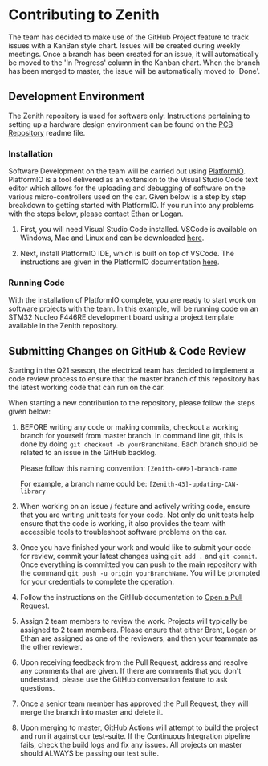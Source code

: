 # Contributing to Zenith

The team has decided to make use of the GitHub Project feature to track issues
with a KanBan style chart. Issues will be created during weekly meetings. Once a
branch has been created for an issue, it will automatically be moved to the 'In
Progress' column in the Kanban chart. When the branch has been merged to master,
the issue will be automatically moved to 'Done'. 

## Development Environment

The Zenith repository is used for software only. Instructions pertaining to
setting up a hardware design environment can be found on the
[PCB Repository](https://github.com/qfsae/pcb) readme file.

### Installation

Software Development on the team will be carried out using
[PlatformIO](https://docs.platformio.org/en/latest/what-is-platformio.html).
PlatformIO is a tool delivered as an extension to the Visual Studio Code text
editor which allows for the uploading and debugging of software on the various
micro-controllers used on the car. Given below is a step by step breakdown to
getting started with PlatformIO. If you run into any problems with the steps below, please contact Ethan or Logan.

1. First, you will need Visual Studio Code installed. VSCode is available on
   Windows, Mac and Linux and can be downloaded
   [here](https://code.visualstudio.com/download).

1. Next, install PlatformIO IDE, which is built on top of VSCode. The
   instructions are given in the PlatformIO documentation
   [here](https://platformio.org/install/ide?install=vscode).

### Running Code

With the installation of PlatformIO complete, you are ready to start work on
software projects with the team. In this example, will be running code on an STM32
Nucleo F446RE development board using a project template available in the Zenith
repository.



## Submitting Changes on GitHub & Code Review
Starting in the Q21 season, the electrical team has decided to implement a code
review process to ensure that the master branch of this repository has the
latest working code that can run on the car. 

When starting a new contribution to the repository, please follow the steps
given below:

1. BEFORE writing any code or making commits, checkout a working branch for
   yourself from master branch. In command line git, this is done by doing `git
   checkout -b yourBranchName`. Each branch should be related to an issue in the
   GitHub backlog.

    Please follow this naming convention: `[Zenith-<##>]-branch-name`

    For example, a branch name could be: `[Zenith-43]-updating-CAN-library`

2. When working on an issue / feature and actively writing code, ensure that you
   are writing unit tests for your code. Not only do unit tests help ensure that
   the code is working, it also provides the team with accessible tools to
   troubleshoot software problems on the car. 

3. Once you have finished your work and would like to submit your code for
   review, commit your latest changes using `git add .` and `git commit`. Once
   everything is committed you can push to the main repository with the command
   `git push -u origin yourBranchName`. You will be prompted for your
   credentials to complete the operation.

4. Follow the instructions on the GitHub documentation to [Open a Pull
   Request](https://docs.github.com/en/github/collaborating-with-issues-and-pull-requests/creating-a-pull-request).
   

5. Assign 2 team members to review the work. Projects will typically be assigned
   to 2 team members. Please ensure that either Brent, Logan or Ethan are
   assigned as one of the reviewers, and then your teammate as the other
   reviewer. 

6. Upon receiving feedback from the Pull Request, address and resolve any
   comments that are given. If there are comments that you don't understand,
   please use the GitHub conversation feature to ask questions. 

7. Once a senior team member has approved the Pull Request, they will merge the
   branch into master and delete it. 

8. Upon merging to master, GitHub Actions will attempt to build the project and
   run it against our test-suite. If the Continuous Integration pipeline fails,
   check the build logs and fix any issues. All projects on master should ALWAYS
   be passing our test suite. 
